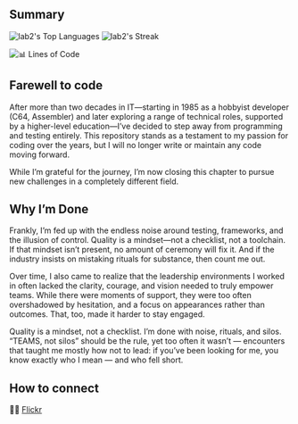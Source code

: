 ## Summary
![lab2's Top Languages](https://github-readme-stats.vercel.app/api/top-langs/?username=lab2&theme=default&show_icons=true&hide_border=true&layout=compact) ![lab2's Streak](https://github-readme-streak-stats.herokuapp.com/?user=lab2&theme=default&hide_border=true)

![📊 Lines of Code](https://tokei.rs/b1/github/lab2/Experiments?style=for-the-badge)

## Farewell to code

After more than two decades in IT—starting in 1985 as a hobbyist developer (C64, Assembler) and later exploring a range of technical roles, supported by a higher-level education—I’ve decided to step away from programming and testing entirely. This repository stands as a testament to my passion for coding over the years, but I will no longer write or maintain any code moving forward.

While I’m grateful for the journey, I’m now closing this chapter to pursue new challenges in a completely different field.

## Why I’m Done

Frankly, I’m fed up with the endless noise around testing, frameworks, and the illusion of control. Quality is a mindset—not a checklist, not a toolchain. If that mindset isn’t present, no amount of ceremony will fix it. And if the industry insists on mistaking rituals for substance, then count me out.

Over time, I also came to realize that the leadership environments I worked in often lacked the clarity, courage, and vision needed to truly empower teams. While there were moments of support, they were too often overshadowed by hesitation, and a focus on appearances rather than outcomes. That, too, made it harder to stay engaged.

Quality is a mindset, not a checklist. I’m done with noise, rituals, and silos. “TEAMS, not silos” should be the rule, yet too often it wasn’t — encounters that taught me mostly how not to lead: if you’ve been looking for me, you know exactly who I mean — and who fell short.

## How to connect

🔵🔴 [Flickr](https://www.flickr.com/photos/196132001@N03/)
